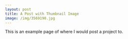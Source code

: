```yaml
---
layout: post
title: A Post with Thumbnail Image
image: /img/3569190.jpg
---
```


This is an example page of where I would post a project to.
